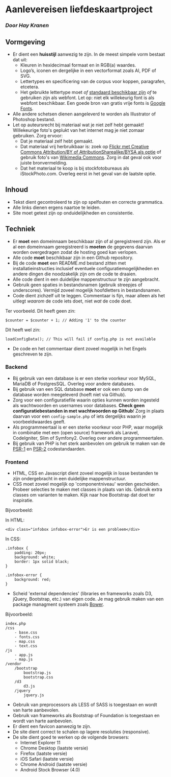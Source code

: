 # Aanlevereisen liefdeskaartproject
### *Door Hay Kranen*

## Vormgeving

* Er dient een **huisstijl** aanwezig te zijn. In de meest simpele vorm bestaat dat uit:
  * Kleuren in hexidecimaal formaat en in RGB(a) waardes.
  *	Logo’s, iconen en dergelijke in een vectorformat zoals AI, PDF of SVG.
  *	Lettertypes en specificering van de corpus voor koppen, paragrafen, etcetera.
  *	Het gebruikte lettertype moet *of* [standaard beschikbaar zijn](http://www.cssfontstack.com/) *of* te gebruiken zijn als webfont. Let op: niet elk willekeurig font is als webfont beschikbaar. Een goede bron van gratis vrije fonts is [Google Fonts](https://www.google.com/fonts).
* Alle andere schetsen dienen aangeleverd te worden als Illustrator of Photoshop bestand.
* Let op auteursrecht bij materiaal wat je niet zelf hebt gemaakt! Willekeurige foto's geplukt van het internet mag je niet zomaar gebruiken. Zorg ervoor:
	* Dat je materiaal zelf hebt gemaakt.
	* Dat materiaal vrij herbruikbaar is: zoek op [Flickr met Creative Commons Attribution/BY of AttributionSharealike/BYSA als optie](https://www.flickr.com/search/?q=aap&l=commderiv&ct=0&mt=all&adv=1) of gebruik foto's van [Wikimedia Commons](https://commons.wikimedia.org/wiki/Main_Page). Zorg in dat geval ook voor juiste bronvermelding.
	* Dat het materiaal te koop is bij stockfotobureaus als iStockPhoto.com. Overleg eerst in het geval van de laatste optie.

## Inhoud
* Tekst dient gecontroleerd te zijn op spelfouten en correcte grammatica.
* Alle links dienen ergens naartoe te leiden.
* Site moet getest zijn op onduidelijkheden en consistentie.

## Techniek
* Er **moet** een domeinnaam beschikbaar zijn of al geregistreerd zijn. Als er al een domeinnaam geregistreerd is **moeten** de gegevens daarvan worden overgedragen zodat de hosting goed kan verlopen.
* Alle code **moet** beschikbaar zijn in een Github repository.
* Bij de code **moet** een README.md bestand zitten met installatieinstructies inclusief eventuele configuratiemogelijkheden en andere dingen die noodzakelijk zijn om de code te draaien.
* Alle code dient in een duidelijke mappenstructuur te zijn aangebracht.
* Gebruik geen spaties in bestandsnamen (gebruik streepjes of underscores). Vermijd zoveel mogelijk hoofdletters in bestandsnamen.
* Code dient zichzelf uit te leggen. Commentaar is fijn, maar alleen als het uitlegt *waarom* de code iets doet, niet *wat* de code doet.

Ter voorbeeld. Dit heeft geen zin:

	$counter = $counter + 1; // Adding '1' to the counter
	
Dit heeft wel zin:
	
	loadConfigData(); // This will fail if config.php is not available
	
* De code en het commentaar dient zoveel mogelijk in het Engels geschreven te zijn.

### Backend

* Bij gebruik van een database is er een sterke voorkeur voor MySQL, MariaDB of PostgresSQL. Overleg voor andere databases.
* Bij gebruik van een SQL database **moet** er ook een dump van de database worden meegeleverd (hoeft niet via Github).
* Zorg voor een configuratiefile waarin opties kunnen worden ingesteld als wachtwoorden en usernames voor databases. **Check geen configuratiebestanden in met wachtwoorden op Github**! Zorg in plaats daarvan voor een `config-sample.php` of iets dergelijks waarin je voorbeeldwaardes geeft.
* Als programmeertaal is er een sterke voorkeur voor PHP, waar mogelijk in combinatie met een (open source) framework als Laravel, CodeIgniter, Slim of Symfony2. Overleg over andere programmeertalen.
* Bij gebruik van PHP is het sterk aanbevolen om gebruik te maken van de [PSR-1](http://www.php-fig.org/psr/psr-1/) en [PSR-2](http://www.php-fig.org/psr/psr-2/) codestandaarden.

### Frontend
* HTML, CSS en Javascript dient zoveel mogelijk in losse bestanden te zijn ondergebracht in een duidelijke mappenstructuur.
* CSS moet zoveel mogelijk op 'componentniveau' worden gescheiden. Probeer selecties te maken met classes in plaats van ids. Gebruik extra classes om varianten te maken. Kijk naar hoe Bootstrap dat doet ter inspiratie.

Bijvoorbeeld:

In HTML:

	<div class="infobox infobox-error">Er is een probleem</div>
	
In CSS:

	.infobox {
		padding: 20px;
		background: white;
		border: 1px solid black;
	}
	
	.infobox-error {
		background: red;
	}		

* Scheid 'external dependencies' (libraries en frameworks zoals D3, jQuery, Bootstrap, etc.) van eigen code. Je mag gebruik maken van een package managment systeem zoals [Bower](http://bower.io).

Bijvoorbeeld:
	
	index.php
	/css
		- base.css
		- fonts.css
		- map.css
		- text.css
	/js
		- app.js
		- map.js
	/vendor
		/bootstrap
			bootstrap.js
			bootstrap.css
		/d3
			d3.js
		/jquery
			jquery.js
		
* Gebruik van preprocessors als LESS of SASS is toegestaan en wordt van harte aanbevolen.
* Gebruik van frameworks als Bootstrap of Foundation is toegestaan en wordt van harte aanbevolen.
* Er dient een favicon aanwezig te zijn.
* De site dient correct te schalen op lagere resoluties (responsive).
* De site dient goed te werken op de volgende browsers:
	* Internet Explorer 11
	* Chrome Desktop (laatste versie)
	* Firefox (laatste versie)
	* iOS Safari (laatste versie)
	* Chrome Android (laatste versie)
	* Android Stock Browser (4.0)